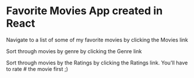 # Favorite Movies App created in React

 Navigate to a list of some of my favorite movies by clicking the Movies link 
 
 Sort through movies by genre by clicking the Genre link 
 
 Sort through movies by the Ratings by clicking the Ratings link. You'll have to rate # the movie first ;)
